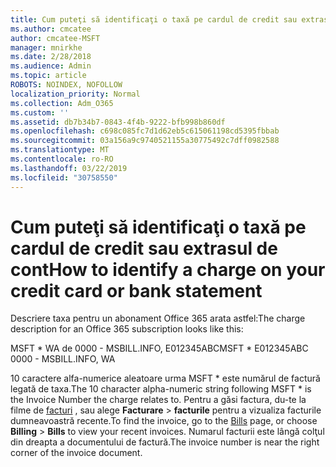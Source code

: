 ```yaml
---
title: Cum puteţi să identificaţi o taxă pe cardul de credit sau extrasul de cont
ms.author: cmcatee
author: cmcatee-MSFT
manager: mnirkhe
ms.date: 2/28/2018
ms.audience: Admin
ms.topic: article
ROBOTS: NOINDEX, NOFOLLOW
localization_priority: Normal
ms.collection: Adm_O365
ms.custom: ''
ms.assetid: db7b34b7-0843-4f4b-9222-bfb998b860df
ms.openlocfilehash: c698c085fc7d1d62eb5c615061198cd5395fbbab
ms.sourcegitcommit: 03a156a9c9740521155a30775492c7dff0982588
ms.translationtype: MT
ms.contentlocale: ro-RO
ms.lasthandoff: 03/22/2019
ms.locfileid: "30758550"
---
```

# <a name="how-to-identify-a-charge-on-your-credit-card-or-bank-statement"></a><span data-ttu-id="e8e1a-102">Cum puteţi să identificaţi o taxă pe cardul de credit sau extrasul de cont</span><span class="sxs-lookup"><span data-stu-id="e8e1a-102">How to identify a charge on your credit card or bank statement</span></span>

<span data-ttu-id="e8e1a-103">Descriere taxa pentru un abonament Office 365 arata astfel:</span><span class="sxs-lookup"><span data-stu-id="e8e1a-103">The charge description for an Office 365 subscription looks like this:</span></span>
  
<span data-ttu-id="e8e1a-104">MSFT \* WA de 0000 - MSBILL.INFO, E012345ABC</span><span class="sxs-lookup"><span data-stu-id="e8e1a-104">MSFT \* E012345ABC 0000 - MSBILL.INFO, WA</span></span>
  
<span data-ttu-id="e8e1a-105">10 caractere alfa-numerice aleatoare urma MSFT \* este numărul de factură legată de taxa.</span><span class="sxs-lookup"><span data-stu-id="e8e1a-105">The 10 character alpha-numeric string following MSFT \* is the Invoice Number the charge relates to.</span></span> <span data-ttu-id="e8e1a-106">Pentru a găsi factura, du-te la filme de [facturi](https://go.microsoft.com/fwlink/p/?linkid=848039) , sau alege **Facturare** \> **facturile** pentru a vizualiza facturile dumneavoastră recente.</span><span class="sxs-lookup"><span data-stu-id="e8e1a-106">To find the invoice, go to the [Bills](https://go.microsoft.com/fwlink/p/?linkid=848039) page, or choose **Billing** \> **Bills** to view your recent invoices.</span></span> <span data-ttu-id="e8e1a-107">Numarul facturii este lângă colţul din dreapta a documentului de factură.</span><span class="sxs-lookup"><span data-stu-id="e8e1a-107">The invoice number is near the right corner of the invoice document.</span></span> 
  

